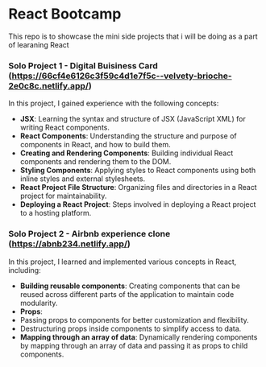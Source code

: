 # React Bootcamp
This repo is to showcase the mini side projects that i will be doing as a part of learaning React

### Solo Project 1 - Digital Buisiness Card (https://66cf4e6126c3f59c4d1e7f5c--velvety-brioche-2e0c8c.netlify.app/) 
  
In this project, I gained experience with the following concepts:

- **JSX**: Learning the syntax and structure of JSX (JavaScript XML) for writing React components.
- **React Components**: Understanding the structure and purpose of components in React, and how to build them.
- **Creating and Rendering Components**: Building individual React components and rendering them to the DOM.
- **Styling Components**: Applying styles to React components using both inline styles and external stylesheets.
- **React Project File Structure**: Organizing files and directories in a React project for maintainability.
- **Deploying a React Project**: Steps involved in deploying a React project to a hosting platform.
### Solo Project 2 - Airbnb experience clone (https://abnb234.netlify.app/)

  In this project, I learned and implemented various concepts in React, including:

  - **Building reusable components**: Creating components that can be reused across different parts of the application to maintain code modularity.
  - **Props**: 
  - Passing props to components for better customization and flexibility.
  - Destructuring props inside components to simplify access to data.
  - **Mapping through an array of data**: Dynamically rendering components by mapping through an array of data and passing it as props to child components.
